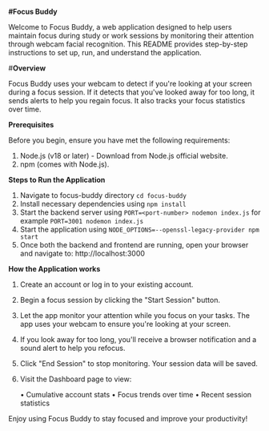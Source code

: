 **#Focus Buddy**

Welcome to Focus Buddy, a web application designed to help users maintain focus during study or work sessions by monitoring their attention through webcam facial recognition. This README provides step-by-step instructions to set up, run, and understand the application.

#**Overview**

Focus Buddy uses your webcam to detect if you're looking at your screen during a focus session. If it detects that you've looked away for too long, it sends alerts to help you regain focus. It also tracks your focus statistics over time.

**Prerequisites**

Before you begin, ensure you have met the following requirements:

1. Node.js (v18 or later) - Download from Node.js official website.
2. npm (comes with Node.js).

**Steps to Run the Application**

1. Navigate to focus-buddy directory ```cd focus-buddy```
2. Install necessary dependencies  using ```npm install```
3. Start the backend server using ```PORT=<port-number> nodemon index.js``` for example ```PORT=3001 nodemon index.js```
4. Start the application using ```NODE_OPTIONS=--openssl-legacy-provider npm start```
5. Once both the backend and frontend are running, open your browser and navigate to: http://localhost:3000

**How the Application works**

1. Create an account or log in to your existing account.
2. Begin a focus session by clicking the "Start Session" button.
3. Let the app monitor your attention while you focus on your tasks. The app uses your webcam to ensure you're looking at your screen.
4. If you look away for too long, you'll receive a browser notification and a sound alert to help you refocus.
5. Click "End Session" to stop monitoring. Your session data will be saved.
6. Visit the Dashboard page to view:

    • Cumulative account stats
    • Focus trends over time
    • Recent session statistics




Enjoy using Focus Buddy to stay focused and improve your productivity!




